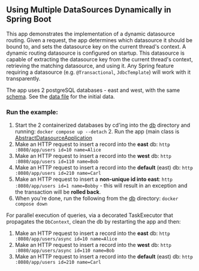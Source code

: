 ## Using Multiple DataSources Dynamically in Spring Boot

This app demonstrates the implementation of a dynamic datasource routing.
Given a request, the app determines which datasource it should be bound to,
and sets the datasource key on the current thread's context.
A dynamic routing datasource is configured on startup. This datasource is capable of extracting the datasource key
from the current thread's context, retrieving the matching datasource, and using it.
Any Spring feature requiring a datasource (e.g. `@Transactional`, `JdbcTemplate`) will work with it transparently.

The app uses 2 postgreSQL databases - east and west, with the same [schema](src/main/resources/schema.sql).
See the [data file](src/main/resources/data.sql) for the initial data.

### Run the example:

1. Start the 2 containerized databases by cd'ing into the [db](db) directory and running: `docker compose up --detach`
   2. Run the app (main class
      is [AbstractDatasourceApplication](src/main/java/com/att/training/springboot/examples/AbstractDatasourceApplication.java)
3. Make an HTTP request to insert a record into the **east** db: `http :8080/app/users id=10 name=Alice`
4. Make an HTTP request to insert a record into the **west** db: `http :8080/app/users id=110 name=Bob`
5. Make an HTTP request to insert a record into the **default** (east) db: `http :8080/app/users id=210 name=Carl`
6. Make an HTTP request to insert a **non-unique id into east**: `http :8080/app/users id=1 name=Bobby` - this will
   result in an exception and the transaction will be **rolled back**.
7. When you're done, run the following from the [db](db) directory: `docker compose down`

For parallel execution of queries, via a decorated TaskExecutor that propagates the `DbContext`, clean the db by
restarting the app and then:

1. Make an HTTP request to insert a record into the **east** db: `http :8080/app/users/async id=10 name=Alice`
2. Make an HTTP request to insert a record into the **west** db: `http :8080/app/users/async id=110 name=Bob`
3. Make an HTTP request to insert a record into the **default** (east) db: `http :8080/app/users id=210 name=Carl`

